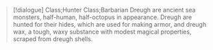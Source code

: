 >[!dialogue] Class;Hunter Class;Barbarian
>Dreugh are ancient sea monsters, half-human, half-octopus in appearance. Dreugh are hunted for their hides, which are used for making armor, and dreugh wax, a tough, waxy substance with modest magical properties, scraped from dreugh shells.